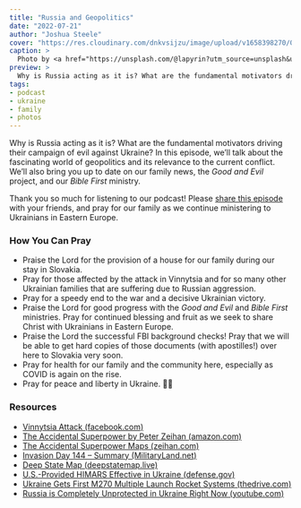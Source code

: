 ```yaml
---
title: "Russia and Geopolitics"
date: "2022-07-21"
author: "Joshua Steele"
cover: "https://res.cloudinary.com/dnkvsijzu/image/upload/v1658398270/OFReport/2022-07-21-russia-and-geopolitics/ivan-lapyrin-9rGjL68h5N8-unsplash-1200-630_valqso.jpg"
caption: >
  Photo by <a href="https://unsplash.com/@lapyrin?utm_source=unsplash&utm_medium=referral&utm_content=creditCopyText">Ivan Lapyrin</a> on <a href="https://unsplash.com/s/photos/kremlin-night?utm_source=unsplash&utm_medium=referral&utm_content=creditCopyText">Unsplash</a>
preview: >
  Why is Russia acting as it is? What are the fundamental motivators driving their campaign of evil against Ukraine? In this episode, we’ll talk about the fascinating world of geopolitics and its relevance to the current conflict. We’ll also bring you up to date on our family news, the *Good and Evil* project, and our *Bible First* ministry.
tags:
- podcast
- ukraine
- family
- photos
---
```


Why is Russia acting as it is? What are the fundamental motivators driving their campaign of evil against Ukraine? In this episode, we’ll talk about the fascinating world of geopolitics and its relevance to the current conflict. We’ll also bring you up to date on our family news, the *Good and Evil* project, and our *Bible First* ministry.

Thank you so much for listening to our podcast! Please [share this episode](https://podcasts.apple.com/us/podcast/journey-to-ukraine/id1613710582) with your friends, and pray for our family as we continue ministering to Ukrainians in Eastern Europe.

<article-spacer />

<div id="buzzsprout-player-11004806"></div><script src="https://www.buzzsprout.com/1953515/11004806-russia-and-geopolitics.js?container_id=buzzsprout-player-11004806&player=small" type="text/javascript" charset="utf-8"></script>

<article-image publicId="OFReport/2022-07-21-russia-and-geopolitics/thehordelands2-01_kwpubx" height="768" caption="The Eurasian Hordelands map from [*The Accidental Superpower*](https://zeihan.com/purchase-the-accidental-superpower/) by Peter Zeihan" />

### How You Can Pray

- Praise the Lord for the provision of a house for our family during our stay in Slovakia.
- Pray for those affected by the attack in Vinnytsia and for so many other Ukrainian families that are suffering due to Russian aggression.
- Pray for a speedy end to the war and a decisive Ukrainian victory.
- Praise the Lord for good progress with the *Good and Evil* and *Bible First* ministries. Pray for continued blessing and fruit as we seek to share Christ with Ukrainians in Eastern Europe.
- Praise the Lord the successful FBI background checks! Pray that we will be able to get hard copies of those documents (with apostilles!) over here to Slovakia very soon.
- Pray for health for our family and the community here, especially as COVID is again on the rise.
- Pray for peace and liberty in Ukraine. 💙💛

### Resources

- [Vinnytsia Attack (facebook.com)](https://www.facebook.com/joshukraine/posts/pfbid0bxUBuzDuQMsYjkh7sHhToPS67UFDy8WEAmm7iaj5Q25htbAocHaNy96xP7X8gkqdl)
- [The Accidental Superpower by Peter Zeihan (amazon.com)](https://www.amazon.com/gp/product/1455583685/)
- [The Accidental Superpower Maps (zeihan.com)](https://zeihan.com/the-accidental-superpower-maps/)
- [Invasion Day 144 – Summary (MilitaryLand.net)](https://militaryland.net/ukraine/invasion-day-144-summary/)
- [Deep State Map (deepstatemap.live)](https://deepstatemap.live/en)
- [U.S.-Provided HIMARS Effective in Ukraine (defense.gov)](https://www.defense.gov/News/News-Stories/Article/Article/3095394/us-provided-himars-effective-in-ukraine/)
- [Ukraine Gets First M270 Multiple Launch Rocket Systems (thedrive.com)](https://www.thedrive.com/the-war-zone/ukraine-gets-first-m270-multiple-launch-rocket-systems)
- [Russia is Completely Unprotected in Ukraine Right Now (youtube.com)](https://youtu.be/fGHQspdZPvU)

<article-callout content="We have lots of photos this time, so be sure to scroll all the way to the end! First up, a few photos from our move to Mojš..." />

<article-image publicId="OFReport/2022-07-21-russia-and-geopolitics/moving/IMG_8585_sqgf1h" width="768" caption="Our friend Kati helps the kids wrap furniture in shrink wrap before loading into the moving van." />

<article-image publicId="OFReport/2022-07-21-russia-and-geopolitics/moving/IMG_8588_ua4cvn" height="768" caption="David is getting better and better at helping Dad with the screw gun!" />

<article-image publicId="OFReport/2022-07-21-russia-and-geopolitics/moving/IMG_8581_ewxw5j" height="768" caption="Rebekah rides the elevator on a bean bag! 🤪" />

<article-image publicId="OFReport/2022-07-21-russia-and-geopolitics/moving/IMG_8583_pn48uv" width="768" caption="Helping Dad move his desk! 😎💪🏻" />

<article-image publicId="OFReport/2022-07-21-russia-and-geopolitics/moving/IMG_8593_bupnrd" width="768" caption="We are no longer just a “suitcase family”. We actually have some furniture that requires a cargo van to move!" />

<article-image publicId="OFReport/2022-07-21-russia-and-geopolitics/moving/IMG_8568_hddbjg" width="768" caption="This house came with a couch!" />

<article-callout content="Next up, some recent family photos..." />

<article-image publicId="OFReport/2022-07-21-russia-and-geopolitics/family/FCD3D9B3-BF63-4046-919E-18BF8D7C0952_dgcm1s" height="768" caption="Mia is snug as a bug in a... beanbag! 💗" />

<article-image publicId="OFReport/2022-07-21-russia-and-geopolitics/family/518F2093-80ED-45FD-99FB-931C8011B648_etmohr" width="768" caption="Right after our move, Granddad bought us a little kiddie pool." />

<article-image publicId="OFReport/2022-07-21-russia-and-geopolitics/family/IMG_0076_wf28n1" height="768" caption="With all the hot weather, the pool has been a hit! 💦☀️" />

<article-image publicId="OFReport/2022-07-21-russia-and-geopolitics/family/IMG_8671_fy3olg" width="768" caption="Daddy and David grab an impromtu McDonald’s lunch while running errands in town. 😋" />

<article-callout content="And now some of those gorgeous terrace views!" />

<article-image publicId="OFReport/2022-07-21-russia-and-geopolitics/terrace-views/IMG_8594_ify3u5" width="768" caption="Mountains in the front yard, anyone?" />

<article-image publicId="OFReport/2022-07-21-russia-and-geopolitics/terrace-views/IMG_0194_an8hny" width="768" />

<article-image publicId="OFReport/2022-07-21-russia-and-geopolitics/terrace-views/IMG_0195_wldswf" width="768" />

<article-image publicId="OFReport/2022-07-21-russia-and-geopolitics/terrace-views/IMG_0092_szoluz" height="768" caption="Sunset in Mojš (back of the house)" />

<article-image publicId="OFReport/2022-07-21-russia-and-geopolitics/terrace-views/IMG_8664_n22mhx" width="768" caption="After it rains, we often get breathtaking rainbows! 🌧🌈" />

<article-callout content="The following are photos sent to us by various people who are using the *Good and Evil* books in ministry in Ukraine..." />

<article-image publicId="OFReport/2022-07-21-russia-and-geopolitics/good-and-evil/image0_z3odsw" width="768" />

<article-image publicId="OFReport/2022-07-21-russia-and-geopolitics/good-and-evil/image1_bexewt" width="768" />

<article-image publicId="OFReport/2022-07-21-russia-and-geopolitics/good-and-evil/IMG_20220710_103443_dvi65k" height="768" />

<article-image publicId="OFReport/2022-07-21-russia-and-geopolitics/good-and-evil/IMG_20220710_133805_gvtmm7" height="768" />

<article-image publicId="OFReport/2022-07-21-russia-and-geopolitics/good-and-evil/IMG-89f4a7b545356ab6e4f7981a5f3b7f42-V_hdidk1" width="768" />

<article-image publicId="OFReport/2022-07-21-russia-and-geopolitics/good-and-evil/viber_image_2022-07-18_13-35-00-605_tat9cq" height="768" />

<article-image publicId="OFReport/2022-07-21-russia-and-geopolitics/good-and-evil/viber_image_2022-07-18_13-35-16-646_ti7kew" height="768" />

<article-image publicId="OFReport/2022-07-21-russia-and-geopolitics/good-and-evil/IMG-4c0c8584fc0b02a086371c9447eb7178-V_rxoelw" height="768" />

<article-image publicId="OFReport/2022-07-21-russia-and-geopolitics/good-and-evil/photo_2022-07-11_11-56-49_x6rexl" height="768" />

<article-image publicId="OFReport/2022-07-21-russia-and-geopolitics/good-and-evil/IMG-bc17a30213fa37eeef3db7197771ef0f-V_jhtipf" height="768" />

<article-image publicId="OFReport/2022-07-21-russia-and-geopolitics/good-and-evil/IMG-1d1a1d27d2b182d3eecf3d077ee16eb6-V_f3dpco" height="768" />

<article-image publicId="OFReport/2022-07-21-russia-and-geopolitics/good-and-evil/IMG-5ae17cebab62f5de8086269500b3192f-V_nhijdd" height="768" />

<article-image publicId="OFReport/2022-07-21-russia-and-geopolitics/good-and-evil/IMG-0d69dc4072cc5e7e30173329a05840db-V_iztcre" width="768" />
